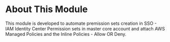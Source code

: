 **About This Module**
============================
This module is developed to automate premission sets creation in SSO - IAM Identity Center
Permission sets in master core account and attach AWS Managed Policies and the Inline Policies - Allow OR Deny.


